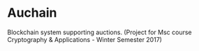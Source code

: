 # Auchain
Blockchain system supporting auctions.
(Project for Msc course Cryptography & Applications - Winter Semester 2017)
